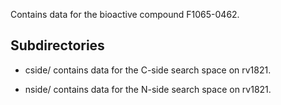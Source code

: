 Contains data for the bioactive compound F1065-0462.

## Subdirectories

- cside/ contains data for the C-side search space on rv1821.

- nside/ contains data for the N-side search space on rv1821.

